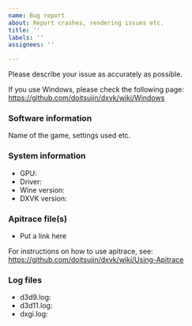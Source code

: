 ```yaml
---
name: Bug report
about: Report crashes, rendering issues etc.
title: ''
labels: ''
assignees: ''

---
```


Please describe your issue as accurately as possible.

If you use Windows, please check the following page: https://github.com/doitsujin/dxvk/wiki/Windows

### Software information
Name of the game, settings used etc.

### System information
- GPU:
- Driver:
- Wine version: 
- DXVK version: 

### Apitrace file(s)
- Put a link here

For instructions on how to use apitrace, see: https://github.com/doitsujin/dxvk/wiki/Using-Apitrace

### Log files
- d3d9.log:
- d3d11.log:
- dxgi.log:
